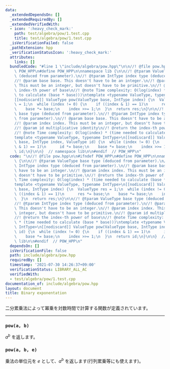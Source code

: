 ```yaml
---
data:
  _extendedDependsOn: []
  _extendedRequiredBy: []
  _extendedVerifiedWith:
  - icon: ':heavy_check_mark:'
    path: test/algebra/pow/1.test.cpp
    title: test/algebra/pow/1.test.cpp
  _isVerificationFailed: false
  _pathExtension: hpp
  _verificationStatusIcon: ':heavy_check_mark:'
  attributes:
    links: []
  bundledCode: "#line 1 \"include/algebra/pow.hpp\"\n\n//! @file pow.hpp\n\n#ifndef\
    \ POW_HPP\n#define POW_HPP\n\nnamespace lib {\n\n//! @tparam ValueType base type\
    \ (deduced from parameter).\n//! @tparam IntType index type (deduced from parameter).\n\
    //! @param base base. This doesn't have to be an integer.\n//! @param index index.\
    \ This must be an integer, but doesn't have to be primitive.\n//! @return the\
    \ index-th power of base\n//! @note Time complexity: O(log(index) * (time needed\
    \ to calculate (base * base)))\ntemplate <typename ValueType, typename IntType>\n\
    [[nodiscard]] ValueType pow(ValueType base, IntType index) {\n  ValueType res\
    \ = 1;\n  while (index != 0) {\n    if ((index & 1) == 1)\n      res *= base;\n\
    \    base *= base;\n    index >>= 1;\n  }\n  return res;\n}\n\n//! @tparam ValueType\
    \ base type (deduced from parameter).\n//! @tparam IntType index type (deduced\
    \ from parameter).\n//! @param base base. This doesn't have to be an integer.\n\
    //! @param index index. This must be an integer, but doesn't have to be primitive.\n\
    //! @param id multiplicative identity\n//! @return the index-th power of base\n\
    //! @note Time complexity: O(log(index) * (time needed to calculate (base * base)))\n\
    template <typename ValueType, typename IntType>\n[[nodiscard]] ValueType pow(ValueType\
    \ base, IntType index, ValueType id) {\n  while (index != 0) {\n    if ((index\
    \ & 1) == 1)\n      id *= base;\n    base *= base;\n    index >>= 1;\n  }\n  return\
    \ id;\n}\n\n}  // namespace lib\n\n#endif  // POW_HPP\n"
  code: "\n//! @file pow.hpp\n\n#ifndef POW_HPP\n#define POW_HPP\n\nnamespace lib\
    \ {\n\n//! @tparam ValueType base type (deduced from parameter).\n//! @tparam\
    \ IntType index type (deduced from parameter).\n//! @param base base. This doesn't\
    \ have to be an integer.\n//! @param index index. This must be an integer, but\
    \ doesn't have to be primitive.\n//! @return the index-th power of base\n//! @note\
    \ Time complexity: O(log(index) * (time needed to calculate (base * base)))\n\
    template <typename ValueType, typename IntType>\n[[nodiscard]] ValueType pow(ValueType\
    \ base, IntType index) {\n  ValueType res = 1;\n  while (index != 0) {\n    if\
    \ ((index & 1) == 1)\n      res *= base;\n    base *= base;\n    index >>= 1;\n\
    \  }\n  return res;\n}\n\n//! @tparam ValueType base type (deduced from parameter).\n\
    //! @tparam IntType index type (deduced from parameter).\n//! @param base base.\
    \ This doesn't have to be an integer.\n//! @param index index. This must be an\
    \ integer, but doesn't have to be primitive.\n//! @param id multiplicative identity\n\
    //! @return the index-th power of base\n//! @note Time complexity: O(log(index)\
    \ * (time needed to calculate (base * base)))\ntemplate <typename ValueType, typename\
    \ IntType>\n[[nodiscard]] ValueType pow(ValueType base, IntType index, ValueType\
    \ id) {\n  while (index != 0) {\n    if ((index & 1) == 1)\n      id *= base;\n\
    \    base *= base;\n    index >>= 1;\n  }\n  return id;\n}\n\n}  // namespace\
    \ lib\n\n#endif  // POW_HPP\n"
  dependsOn: []
  isVerificationFile: false
  path: include/algebra/pow.hpp
  requiredBy: []
  timestamp: '2021-07-30 14:26:37+09:00'
  verificationStatus: LIBRARY_ALL_AC
  verifiedWith:
  - test/algebra/pow/1.test.cpp
documentation_of: include/algebra/pow.hpp
layout: document
title: Binary exponentation
---
```


二分累乗法によって冪乗を対数時間で計算する関数が定義されています。

---

### `pow(a, b)`

$a^b$ を返します。

### `pow(a, b, e)`

乗法の単位元を $e$ として、$a^b$ を返します(行列累乗等にも使えます)。
